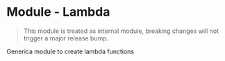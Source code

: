 # Module - Lambda

> This module is treated as internal module, breaking changes will not trigger a major release bump.

Generica module to create lambda functions 

<!-- BEGIN_TF_DOCS -->

<!-- END_TF_DOCS -->
